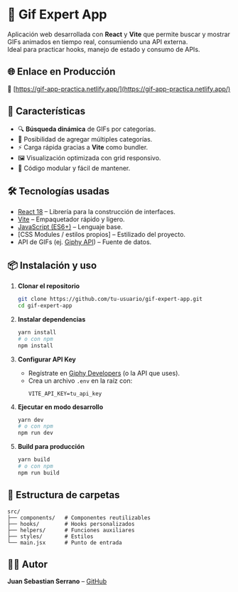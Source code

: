 # 📸 Gif Expert App

Aplicación web desarrollada con **React** y **Vite** que permite buscar y mostrar GIFs animados en tiempo real, consumiendo una API externa.  
Ideal para practicar hooks, manejo de estado y consumo de APIs.

## 🌐 Enlace en Producción

🔗 [https://gif-app-practica.netlify.app/](https://gif-app-practica.netlify.app/)

## 🚀 Características

- 🔍 **Búsqueda dinámica** de GIFs por categorías.
- 📂 Posibilidad de agregar múltiples categorías.
- ⚡ Carga rápida gracias a **Vite** como bundler.
- 🖼️ Visualización optimizada con grid responsivo.
- 🎯 Código modular y fácil de mantener.

## 🛠️ Tecnologías usadas

- [React 18](https://reactjs.org/) – Librería para la construcción de interfaces.
- [Vite](https://vitejs.dev/) – Empaquetador rápido y ligero.
- [JavaScript (ES6+)](https://developer.mozilla.org/es/docs/Web/JavaScript) – Lenguaje base.
- [CSS Modules / estilos propios] – Estilizado del proyecto.
- API de GIFs (ej. [Giphy API](https://developers.giphy.com/)) – Fuente de datos.

## 📦 Instalación y uso

1. **Clonar el repositorio**  
   ```bash
   git clone https://github.com/tu-usuario/gif-expert-app.git
   cd gif-expert-app
   ```

2. **Instalar dependencias**  
   ```bash
   yarn install
   # o con npm
   npm install
   ```

3. **Configurar API Key**  
   - Regístrate en [Giphy Developers](https://developers.giphy.com/) (o la API que uses).
   - Crea un archivo `.env` en la raíz con:
     ```env
     VITE_API_KEY=tu_api_key
     ```

4. **Ejecutar en modo desarrollo**  
   ```bash
   yarn dev
   # o con npm
   npm run dev
   ```

5. **Build para producción**  
   ```bash
   yarn build
   # o con npm
   npm run build
   ```

## 📂 Estructura de carpetas

```plaintext
src/
├── components/   # Componentes reutilizables
├── hooks/        # Hooks personalizados
├── helpers/      # Funciones auxiliares
├── styles/       # Estilos
└── main.jsx      # Punto de entrada
```

## 🧑‍💻 Autor

**Juan Sebastian Serrano** – [GitHub](https://github.com/juseser)  
